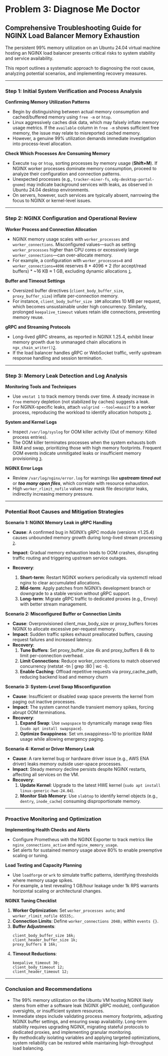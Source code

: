# Problem 3: Diagnose Me Doctor

## Comprehensive Troubleshooting Guide for NGINX Load Balancer Memory Exhaustion

The persistent 99% memory utilization on an Ubuntu 24.04 virtual machine hosting an NGINX load balancer presents critical risks to system stability and service availability. 

This report outlines a systematic approach to diagnosing the root cause, analyzing potential scenarios, and implementing recovery measures.

---

### Step 1: Initial System Verification and Process Analysis

**Confirming Memory Utilization Patterns**

- Begin by distinguishing between actual memory consumption and cached/buffered memory using `free -m` or `htop`.
- Linux aggressively caches disk data, which may falsely inflate memory usage metrics. If the `available` column in `free -m` shows sufficient free memory, the issue may relate to misreported cached memory.
- However, a genuine 99% utilization demands immediate investigation into process-level allocation.

**Check Which Processes Are Consuming Memory**

- Execute `top` or `htop`, sorting processes by memory usage (**Shift+M**). If NGINX worker processes dominate memory consumption, proceed to analyze their configuration and connection patterns.
- Unexpected processes (e.g., `tracker-miner-fs`, `xdg-desktop-portal-gnome`) may indicate background services with leaks, as observed in Ubuntu 24.04 desktop environments.
- On servers, however, such services are typically absent, narrowing the focus to NGINX or kernel-level issues.

---

### Step 2: NGINX Configuration and Operational Review

**Worker Process and Connection Allocation**

- NGINX memory usage scales with `worker_processes` and `worker_connections`. Misconfigured values—such as setting `worker_processes` higher than CPU cores or excessively large `worker_connections`—can over-allocate memory.
- For example, a configuration with `worker_processes=8` and `worker_connections=4096` reserves 8 * 4096 * 2 (for accept/read buffers) * ~16 KB ≈ 1 GB, excluding dynamic allocations [`1`](https://loadforge.com/guides/monitoring-and-tuning-nginx-for-better-load-balancing).

**Buffer and Timeout Settings**

- Oversized buffer directives (`client_body_buffer_size`, `proxy_buffer_size`) inflate per-connection memory. 
- For instance, `client_body_buffer_size 10M` allocates 10 MB per request, which becomes unsustainable under high concurrency. Similarly, prolonged `keepalive_timeout` values retain idle connections, preventing memory reuse.

**gRPC and Streaming Protocols**

- Long-lived gRPC streams, as reported in NGINX 1.25.4, exhibit linear memory growth due to unmanaged chain allocations in `ngx_chain_writer()`[`2`](https://trac.nginx.org/nginx/ticket/2614). 
- If the load balancer handles gRPC or WebSocket traffic, verify upstream response handling and session termination.

---

### Step 3: Memory Leak Detection and Log Analysis

**Monitoring Tools and Techniques**

- Use `vmstat 1` to track memory trends over time. A steady increase in `free` memory depletion (not stabilized by caches) suggests a leak. 
- For NGINX-specific leaks, attach `valgrind --tool=massif` to a worker process, reproducing the workload to identify allocation hotspots [`2`](https://trac.nginx.org/nginx/ticket/2614).

**System and Kernel Logs**

- Inspect `/var/log/syslog` for OOM killer activity (Out of memory: Killed process entries).
- The OOM killer terminates processes when the system exhausts both RAM and swap, prioritizing those with high memory footprints. Frequent OOM events indicate unmitigated leaks or insufficient memory provisioning [`3`](https://cloud.google.com/dataproc/docs/support/troubleshoot-oom-errors).

**NGINX Error Logs**
- Review `/var/log/nginx/error.log` for warnings like ***upstream timed out*** or ***too many open files***, which correlate with resource exhaustion.
- High `worker_rlimit_nofile` values may mask file descriptor leaks, indirectly increasing memory pressure.

---
### Potential Root Causes and Mitigation Strategies

**Scenario 1: NGINX Memory Leak in gRPC Handling**

- **Cause**: A confirmed bug in NGINX’s gRPC module (versions ≤1.25.4) causes unbounded memory growth during long-lived stream processing [`2`](https://trac.nginx.org/nginx/ticket/2614).
- **Impact**: Gradual memory exhaustion leads to OOM crashes, disrupting traffic routing and triggering upstream service outages.
- **Recovery**:

    1. **Short-term**: Restart NGINX workers periodically via systemctl reload nginx to clear accumulated allocations.
    2. **Mid-term**: Apply patches from NGINX’s development branch or downgrade to a stable version without gRPC support.
    3. **Long-term**: Migrate gRPC traffic to dedicated proxies (e.g., Envoy) with better stream management.

**Scenario 2: Misconfigured Buffer or Connection Limits**

- **Cause**: Overprovisioned client_max_body_size or proxy_buffers forces NGINX to allocate excessive per-request memory.
- **Impact**: Sudden traffic spikes exhaust preallocated buffers, causing request failures and increased latency.
- **Recovery**:
    1. **Tune Buffers**: Set proxy_buffer_size 4k and proxy_buffers 8 4k to limit per-connection overhead.
    2. **Limit Connections**: Reduce worker_connections to match observed concurrency (netstat -tn | grep :80 | wc -l).
    3. **Enable Caching**: Offload repetitive requests via proxy_cache_path, reducing backend load and memory churn


**Scenario 3: System-Level Swap Misconfiguration**

- **Cause**: Insufficient or disabled swap space prevents the kernel from paging out inactive processes.
- **Impact**: The system cannot handle transient memory spikes, forcing abrupt OOM terminations.
- **Recovery**:
    1. **Expand Swap**: Use `swapspace` to dynamically manage swap files (`sudo apt install swapspace`).
    2. **Optimize Swappiness**: Set vm.swappiness=10 to prioritize RAM usage while allowing emergency paging.

**Scenario 4: Kernel or Driver Memory Leak**

- **Cause**: A rare kernel bug or hardware driver issue (e.g., AWS ENA driver) leaks memory outside user-space processes.
- **Impact**: Steady memory decline persists despite NGINX restarts, affecting all services on the VM.
- **Recovery**:
    1. **Update Kernel**: Upgrade to the latest HWE kernel (`sudo apt install linux-generic-hwe-24.04`).
    2. **Monitor Slab Memory**: Use `slabtop` to identify kernel objects (e.g., `dentry`, `inode_cache`) consuming disproportionate memory.

---
### Proactive Monitoring and Optimization

**Implementing Health Checks and Alerts**

- Configure Prometheus with the NGINX Exporter to track metrics like `nginx_connections_active` and `nginx_memory_usage`.
- Set alerts for sustained memory usage above 80% to enable preemptive scaling or tuning.

**Load Testing and Capacity Planning**

- Use `loadforge` or `wrk` to simulate traffic patterns, identifying thresholds where memory usage spikes.
- For example, a test revealing 1 GB/hour leakage under 1k RPS warrants horizontal scaling or architectural changes.

**NGINX Tuning Checklist**

1. **Worker Optimization:** Set `worker_processes auto`; and `worker_rlimit_nofile 65535;`.
2. **Connection Limits**: Define `worker_connections 2048;` within `events {}`.
3. **Buffer Adjustments**:
    ```
    client_body_buffer_size 16k;  
    client_header_buffer_size 1k;  
    proxy_buffers 8 16k;
    ```
4. **Timeout Reductions**:
    ```
    keepalive_timeout 30;  
    client_body_timeout 12;  
    client_header_timeout 12;  
    ```

---
### Conclusion and Recommendations

- The 99% memory utilization on the Ubuntu VM hosting NGINX likely stems from either a software leak (NGINX gRPC module), configuration oversights, or insufficient system resources. 
- Immediate steps include validating process memory footprints, adjusting NGINX buffer settings, and ensuring swap availability. Long-term stability requires upgrading NGINX, migrating stateful protocols to dedicated proxies, and implementing granular monitoring.
- By methodically isolating variables and applying targeted optimizations, system reliability can be restored while maintaining high-throughput load balancing.